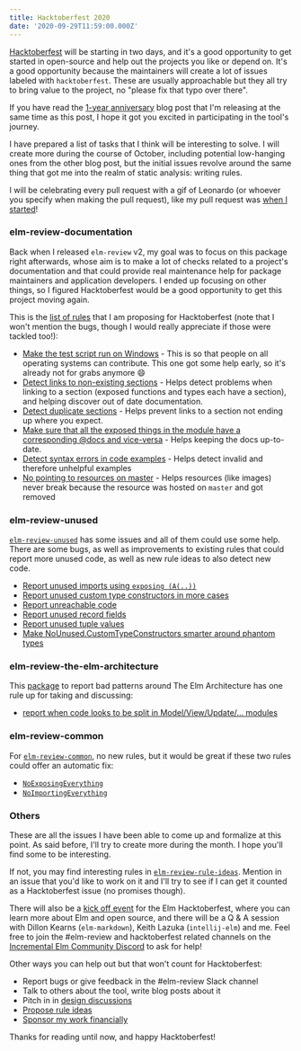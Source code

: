 ```yaml
---
title: Hacktoberfest 2020
date: '2020-09-29T11:59:00.000Z'
---
```


[Hacktoberfest](https://hacktoberfest.digitalocean.com/) will be starting in two days, and it's a good opportunity to get started in open-source and help out the projects you like or depend on. It's a good opportunity because the maintainers will create a lot of issues labeled with `hacktoberfest`. These are usually approachable but they all try to bring value to the project, no "please fix that typo over there".

If you have read the [1-year anniversary](/1-year-anniversary) blog post that I'm releasing at the same time as this post, I hope it got you excited in participating in the tool's journey.

I have prepared a list of tasks that I think will be interesting to solve. I will create more during the course of October, including potential low-hanging ones from the other blog post, but the initial issues revolve around the same thing that got me into the realm of static analysis: writing rules.

I will be celebrating every pull request with a gif of Leonardo (or whoever you specify when making the pull request), like my pull request was [when I started](https://github.com/avajs/eslint-plugin-ava/pull/11)!

### elm-review-documentation

Back when I released `elm-review` v2, my goal was to focus on this package right afterwards, whose aim is to make a lot of checks related to a project's documentation and that could provide real maintenance help for package maintainers and application developers. I ended up focusing on other things, so I figured Hacktoberfest would be a good opportunity to get this project moving again.

This is the [list of rules](https://github.com/jfmengels/elm-review-documentation/issues) that I am proposing for Hacktoberfest (note that I won't mention the bugs, though I would really appreciate if those were tackled too!):

- [Make the test script run on Windows](https://github.com/jfmengels/elm-review-documentation/issues/8) - This is so that people on all operating systems can contribute. This one got some help early, so it's already not for grabs anymore 😄
- [Detect links to non-existing sections](https://github.com/jfmengels/elm-review-documentation/issues/3) - Helps detect problems when linking to a section (exposed functions and types each have a section), and helping discover out of date documentation.
- [Detect duplicate sections](https://github.com/jfmengels/elm-review-documentation/issues/4) - Helps prevent links to a section not ending up where you expect.
- [Make sure that all the exposed things in the module have a corresponding @docs and vice-versa](https://github.com/jfmengels/elm-review-documentation/issues/5) - Helps keeping the docs up-to-date.
- [Detect syntax errors in code examples](https://github.com/jfmengels/elm-review-documentation/issues/6) - Helps detect invalid and therefore unhelpful examples
- [No pointing to resources on master](https://github.com/jfmengels/elm-review-documentation/issues/7) - Helps resources (like images) never break because the resource was hosted on `master` and got removed

### elm-review-unused

[`elm-review-unused`](https://github.com/jfmengels/elm-review-unused) has some issues and all of them could use some help.
There are some bugs, as well as improvements to existing rules that could report more unused code, as well as new rule ideas to also detect new code.

- [Report unused imports using `exposing (A(..))`](https://github.com/jfmengels/elm-review-unused/issues/3)
- [Report unused custom type constructors in more cases](https://github.com/jfmengels/elm-review-unused/issues/2)
- [Report unreachable code](https://github.com/jfmengels/elm-review-unused/issues/10)
- [Report unused record fields](https://github.com/jfmengels/elm-review-unused/issues/15)
- [Report unused tuple values](https://github.com/jfmengels/elm-review-unused/issues/16)
- [Make NoUnused.CustomTypeConstructors smarter around phantom types](https://github.com/jfmengels/elm-review-unused/issues/4)

### elm-review-the-elm-architecture

This [package](https://github.com/jfmengels/elm-review-the-elm-architecture) to report bad patterns around The Elm Architecture has one rule up for taking and discussing:

- [report when code looks to be split in Model/View/Update/... modules](https://github.com/jfmengels/elm-review-the-elm-architecture/issues/1)

### elm-review-common

For [`elm-review-common`](https://github.com/jfmengels/elm-review-common), no new rules, but it would be great if these two rules could offer an automatic fix:

- [`NoExposingEverything`](https://github.com/jfmengels/elm-review-common/issues/2)
- [`NoImportingEverything`](https://github.com/jfmengels/elm-review-common/issues/3)

### Others

These are all the issues I have been able to come up and formalize at this point. As said before, I'll try to create more during the month. I hope you'll find some to be interesting.

If not, you may find interesting rules in [`elm-review-rule-ideas`](https://github.com/jfmengels/elm-review-rule-ideas). Mention in an issue that you'd like to work on it and I'll try to see if I can get it counted as a Hacktoberfest issue (no promises though).

There will also be a [kick off event](https://incrementalelm.com/hacktoberfest2020/) for the Elm Hacktoberfest, where you can learn more about Elm and open source, and there will be a Q & A session with Dillon Kearns (`elm-markdown`), Keith Lazuka (`intellij-elm`) and me.
Feel free to join the #elm-review and hacktoberfest related channels on the [Incremental Elm Community Discord](https://incrementalelm.com/chat) to ask for help!

Other ways you can help out but that won't count for Hacktoberfest:

- Report bugs or give feedback in the #elm-review Slack channel
- Talk to others about the tool, write blog posts about it
- Pitch in in [design discussions](https://github.com/jfmengels/elm-review-design-discussions)
- [Propose rule ideas](https://github.com/jfmengels/elm-review-rule-ideas)
- [Sponsor my work financially](https://github.com/sponsors/jfmengels)

Thanks for reading until now, and happy Hacktoberfest!
